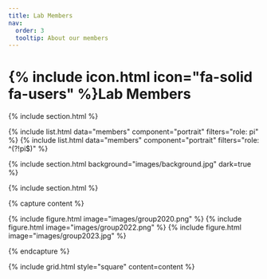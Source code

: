 ```yaml
---
title: Lab Members
nav:
  order: 3
  tooltip: About our members
---
```


# {% include icon.html icon="fa-solid fa-users" %}Lab Members



{% include section.html %}

{% include list.html data="members" component="portrait" filters="role: pi" %}
{% include list.html data="members" component="portrait" filters="role: ^(?!pi$)" %}

{% include section.html background="images/background.jpg" dark=true %}


{% include section.html %}

{% capture content %}

{% include figure.html image="images/group2020.png" %}
{% include figure.html image="images/group2022.png" %}
{% include figure.html image="images/group2023.jpg" %}

{% endcapture %}

{% include grid.html style="square" content=content %}
